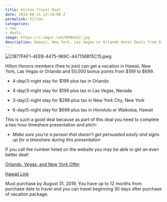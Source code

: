 ```yaml
---
title: Hilton Travel Deal
date: 2019-08-21 22:19:00 Z
permalink: hilton
categories:
- new
- deals
image: https://i.imgur.com/KPNdo52.jpg
description: Hawaii, New York, Las Vegas or Orlando Hotel Deals from $199 to $699.
---
```


![CB77FAF1-4EEB-4475-969C-447156B15C15.jpeg](/uploads/CB77FAF1-4EEB-4475-969C-447156B15C15.jpeg)

Hilton Honors members (free to join) can get a vacation in Hawaii, New York, Las Vegas or Orlando and 50,000 bonus points from $199 to $699.

* 4-day/3-night stay for $199 plus tax in Orlando

* 4-day/3-night stay for $199 plus tax in Las Vegas, Nevada

* 3-day/2-night stay for $299 plus tax in New York City, New York

* 6-day/5-night stay for $699 plus tax in Honolulu or Waikoloa, Hawaii

This is such a good deal because as part of this deal you need to complete a two hour timeshare presentation and pitch-

* *Make sure you're a person that doesn't get persuaded easily and signs up for a timeshare during this presentation*

If you call the number listed on the website you may be able to get an even better deal!

[Orlando, Vegas, and New York Offer](https://www.hiltongrandvacations.com/offers/hilton/honors/email/0819/orllvny/lastchance/index.html?sourceCode=588&WT.mc_id=zLADA0WW1XX2OLA3DA4Aff5Aff6MULTIBR7_138624670_1635394)

[Hawaii Link](https://www.hiltongrandvacations.com/offers/hilton/honors/email/0819/hi/lastchance/index.html)

Must purchase by August 31, 2019. You have up to 12 months from purchase date to travel and you can travel beginning 30 days after purchase of vacation package.